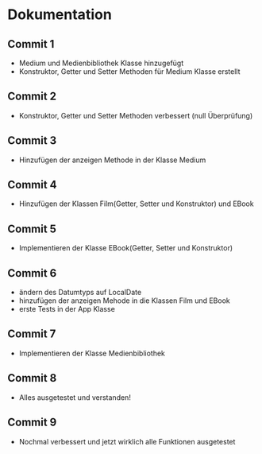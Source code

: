 # Dokumentation
## Commit 1
- Medium und Medienbibliothek Klasse hinzugefügt
- Konstruktor, Getter und Setter Methoden für Medium Klasse erstellt
## Commit 2
- Konstruktor, Getter und Setter Methoden verbessert (null Überprüfung)
## Commit 3
- Hinzufügen der anzeigen Methode in der Klasse Medium
## Commit 4
- Hinzufügen der Klassen Film(Getter, Setter und Konstruktor) und EBook


## Commit 5
- Implementieren der Klasse EBook(Getter, Setter und Konstruktor)
## Commit 6
- ändern des Datumtyps auf LocalDate
- hinzufügen der anzeigen Mehode in die Klassen Film und EBook
- erste Tests in der App Klasse
## Commit 7
- Implementieren der Klasse Medienbibliothek

## Commit 8
- Alles ausgetestet und verstanden!
## Commit 9
- Nochmal verbessert und jetzt wirklich alle Funktionen ausgetestet